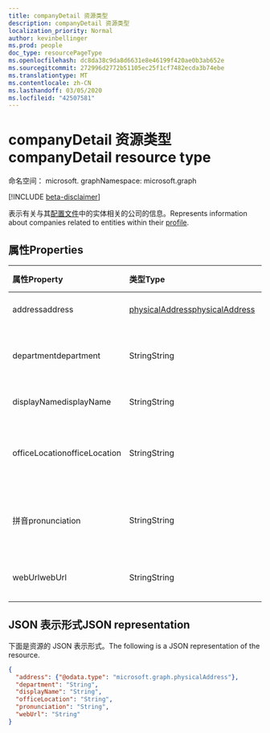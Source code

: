 ```yaml
---
title: companyDetail 资源类型
description: companyDetail 资源类型
localization_priority: Normal
author: kevinbellinger
ms.prod: people
doc_type: resourcePageType
ms.openlocfilehash: dc8da38c9da8d6631e8e46199f420ae0b3ab652e
ms.sourcegitcommit: 272996d2772b51105ec25f1cf7482ecda3b74ebe
ms.translationtype: MT
ms.contentlocale: zh-CN
ms.lasthandoff: 03/05/2020
ms.locfileid: "42507581"
---
```

# <a name="companydetail-resource-type"></a><span data-ttu-id="986f7-103">companyDetail 资源类型</span><span class="sxs-lookup"><span data-stu-id="986f7-103">companyDetail resource type</span></span>

<span data-ttu-id="986f7-104">命名空间： microsoft. graph</span><span class="sxs-lookup"><span data-stu-id="986f7-104">Namespace: microsoft.graph</span></span>

[!INCLUDE [beta-disclaimer](../../includes/beta-disclaimer.md)]

<span data-ttu-id="986f7-105">表示有关与其[配置文件](profile.md)中的实体相关的公司的信息。</span><span class="sxs-lookup"><span data-stu-id="986f7-105">Represents information about companies related to entities within their [profile](profile.md).</span></span>

## <a name="properties"></a><span data-ttu-id="986f7-106">属性</span><span class="sxs-lookup"><span data-stu-id="986f7-106">Properties</span></span>

| <span data-ttu-id="986f7-107">属性</span><span class="sxs-lookup"><span data-stu-id="986f7-107">Property</span></span>       | <span data-ttu-id="986f7-108">类型</span><span class="sxs-lookup"><span data-stu-id="986f7-108">Type</span></span>                                | <span data-ttu-id="986f7-109">说明</span><span class="sxs-lookup"><span data-stu-id="986f7-109">Description</span></span>                                 |
|:---------------|:------------------------------------|:--------------------------------------------|
|<span data-ttu-id="986f7-110">address</span><span class="sxs-lookup"><span data-stu-id="986f7-110">address</span></span>         |[<span data-ttu-id="986f7-111">physicalAddress</span><span class="sxs-lookup"><span data-stu-id="986f7-111">physicalAddress</span></span>](physicaladdress.md)| <span data-ttu-id="986f7-112">公司的地址。</span><span class="sxs-lookup"><span data-stu-id="986f7-112">Address of the company.</span></span>                     |
|<span data-ttu-id="986f7-113">department</span><span class="sxs-lookup"><span data-stu-id="986f7-113">department</span></span>      |<span data-ttu-id="986f7-114">String</span><span class="sxs-lookup"><span data-stu-id="986f7-114">String</span></span>                               | <span data-ttu-id="986f7-115">公司内的部门名称。</span><span class="sxs-lookup"><span data-stu-id="986f7-115">Department Name within a company.</span></span>           |
|<span data-ttu-id="986f7-116">displayName</span><span class="sxs-lookup"><span data-stu-id="986f7-116">displayName</span></span>     |<span data-ttu-id="986f7-117">String</span><span class="sxs-lookup"><span data-stu-id="986f7-117">String</span></span>                               | <span data-ttu-id="986f7-118">公司名称。</span><span class="sxs-lookup"><span data-stu-id="986f7-118">Company name.</span></span>                               |
|<span data-ttu-id="986f7-119">officeLocation</span><span class="sxs-lookup"><span data-stu-id="986f7-119">officeLocation</span></span>  |<span data-ttu-id="986f7-120">String</span><span class="sxs-lookup"><span data-stu-id="986f7-120">String</span></span>                               | <span data-ttu-id="986f7-121">所引用人员的办公室位置。</span><span class="sxs-lookup"><span data-stu-id="986f7-121">Office Location of the person referred to.</span></span>  |
|<span data-ttu-id="986f7-122">拼音</span><span class="sxs-lookup"><span data-stu-id="986f7-122">pronunciation</span></span>   |<span data-ttu-id="986f7-123">String</span><span class="sxs-lookup"><span data-stu-id="986f7-123">String</span></span>                               | <span data-ttu-id="986f7-124">公司名称的发音指南。</span><span class="sxs-lookup"><span data-stu-id="986f7-124">Pronunciation guide for the company name.</span></span>   |
|<span data-ttu-id="986f7-125">webUrl</span><span class="sxs-lookup"><span data-stu-id="986f7-125">webUrl</span></span>          |<span data-ttu-id="986f7-126">String</span><span class="sxs-lookup"><span data-stu-id="986f7-126">String</span></span>                               | <span data-ttu-id="986f7-127">链接到公司主页。</span><span class="sxs-lookup"><span data-stu-id="986f7-127">Link to the company home page.</span></span>              |

## <a name="json-representation"></a><span data-ttu-id="986f7-128">JSON 表示形式</span><span class="sxs-lookup"><span data-stu-id="986f7-128">JSON representation</span></span>

<span data-ttu-id="986f7-129">下面是资源的 JSON 表示形式。</span><span class="sxs-lookup"><span data-stu-id="986f7-129">The following is a JSON representation of the resource.</span></span>

<!-- {
  "blockType": "resource",
  "optionalProperties": [

  ],
  "@odata.type": "microsoft.graph.companyDetail",
  "baseType": null
}-->

```json
{
  "address": {"@odata.type": "microsoft.graph.physicalAddress"},
  "department": "String",
  "displayName": "String",
  "officeLocation": "String",
  "pronunciation": "String",
  "webUrl": "String"
}
```

<!-- uuid: 16cd6b66-4b1a-43a1-adaf-3a886856ed98
2019-02-04 14:57:30 UTC -->
<!-- {
  "type": "#page.annotation",
  "description": "companyDetail resource",
  "keywords": "",
  "section": "documentation",
  "tocPath": ""
}-->